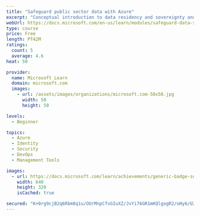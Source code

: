 ```yaml
---
title: "Safeguard public sector data with Azure"
excerpt: "Conceptual introduction to data residency and sovereignty and overview of the options provided by Azure for public agencies to protect their data in the cloud."
webUrl: https://docs.microsoft.com/en-us/learn/modules/safeguard-data-sector/
type: course
price: Free
length: PT42M
ratings:
  count: 5
  average: 4.6
heat: 50

provider:
  name: Microsoft Learn
  domain: microsoft.com
  images:
    - url: /assets/images/organizations/microsoft.com-50x50.jpg
      width: 50
      height: 50

levels:
  - Beginner

topics:
  - Azure
  - Identity
  - Security
  - DevOps
  - Management Tools

images:
  - url: https://docs.microsoft.com/learn/achievements/generic-badge-social.png
    width: 640
    height: 320
    isCached: true

secured: "K+0rg9cjB2q6Rbm8q1u/OUrMnpCfvGIuXZ/JvYi76GR1mKQlgogR2/oHy6/U2VMlw26QRQwKM9deOtVGgObLir991KnGWeU0LNmn1M/tKqrDGiutNC3Dlj2Yq7JLhOIfuAvjjmlxiI+5OV1zgj5/qOssTqwRBb3kANI6CQ+D+P6HC1dI98DFsuS+mh+y+9pbIhKtsl7v4Y/Hy39tz14wvgCMFjHMr2hgj3c0Tm8ZxJylAeoFXM+HZr8QmHw8W9bKMqH+SW7j8dsu15nlRZAyKBt/tgCW+2tckxYzY9WR6aseFds0PTlE4q6S8x12C72130WKbicAdREXrgePVHjB02wzUNv1lxQ6pI8o2/cHLEw6Ac1z+r3rtcQOcCqa4nSxxdSCe1VWPNDF5yp4WAKBxJ6x8aZjdIfJFYwPfUNyYuk=;Yi7Xy1M/aAC81h8f4+Z8Xg=="
---
```


